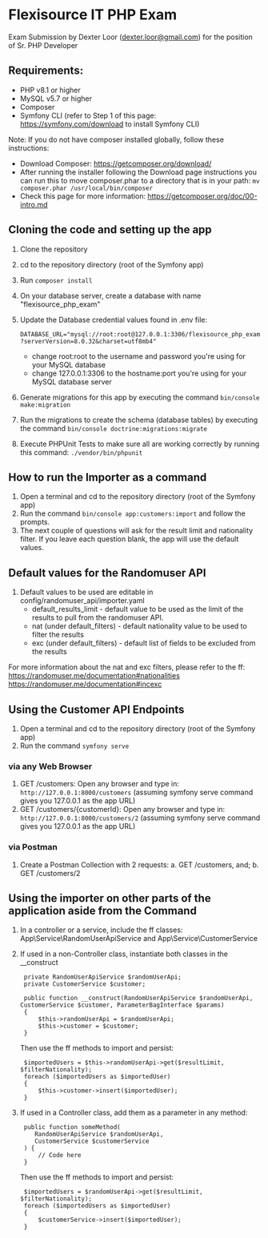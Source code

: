 # Flexisource IT PHP Exam
Exam Submission by Dexter Loor (dexter.loor@gmail.com) for the position of Sr. PHP Developer

## Requirements:
- PHP v8.1 or higher
- MySQL v5.7 or higher
- Composer
- Symfony CLI (refer to Step 1 of this page: https://symfony.com/download to install Symfony CLI)

Note: If you do not have composer installed globally, follow these instructions:

- Download Composer: https://getcomposer.org/download/
- After running the installer following the Download page instructions you can run this to move composer.phar to a directory that is in your path:
  `mv composer.phar /usr/local/bin/composer`
- Check this page for more information: https://getcomposer.org/doc/00-intro.md

## Cloning the code and setting up the app
1. Clone the repository
2. cd to the repository directory (root of the Symfony app)
3. Run `composer install`
4. On your database server, create a database with name "flexisource_php_exam"
5. Update the Database credential values found in .env file:

    `DATABASE_URL="mysql://root:root@127.0.0.1:3306/flexisource_php_exam?serverVersion=8.0.32&charset=utf8mb4"`
    * change root:root to the username and password you're using for your MySQL database
    * change 127.0.0.1:3306 to the hostname:port you're using for your MySQL database server

6. Generate migrations for this app by executing the command `bin/console make:migration`
7. Run the migrations to create the schema (database tables) by executing the command `bin/console doctrine:migrations:migrate`
8. Execute PHPUnit Tests to make sure all are working correctly by running this command: `./vendor/bin/phpunit`
    
## How to run the Importer as a command
1. Open a terminal and cd to the repository directory (root of the Symfony app)
2. Run the command `bin/console app:customers:import` and follow the prompts.
3. The next couple of questions will ask for the result limit and nationality filter. If you leave each question blank, the app will use the default values.

## Default values for the Randomuser API
1. Default values to be used are editable in config/randomuser_api/importer.yaml
   * default_results_limit - default value to be used as the limit of the results to pull from the randomuser API.
   * nat (under default_filters) - default nationality value to be used to filter the results
   * exc (under default_filters) - default list of fields to be excluded from the results

For more information about the nat and exc filters, please refer to the ff:
https://randomuser.me/documentation#nationalities
https://randomuser.me/documentation#incexc

## Using the Customer API Endpoints

1. Open a terminal and cd to the repository directory (root of the Symfony app)
2. Run the command `symfony serve`

### via any Web Browser
1. GET /customers: Open any browser and type in: `http://127.0.0.1:8000/customers` (assuming symfony serve command gives you 127.0.0.1 as the app URL)
2. GET /customers/{customerId}: Open any browser and type in: `http://127.0.0.1:8000/customers/2` (assuming symfony serve command gives you 127.0.0.1 as the app URL)

### via Postman
1. Create a Postman Collection with 2 requests:
    a. GET /customers, and;
    b. GET /customers/2

## Using the importer on other parts of the application aside from the Command
1. In a controller or a service, include the ff classes:
        App\Service\RandomUserApiService and 
        App\Service\CustomerService

3. If used in a non-Controller class, instantiate both classes in the __construct

        private RandomUserApiService $randomUserApi;
        private CustomerService $customer;

        public function __construct(RandomUserApiService $randomUserApi, CustomerService $customer, ParameterBagInterface $params)
        {
            $this->randomUserApi = $randomUserApi;
            $this->customer = $customer;
        }

    Then use the ff methods to import and persist:

        $importedUsers = $this->randomUserApi->get($resultLimit, $filterNationality);
        foreach ($importedUsers as $importedUser)
        {
            $this->customer->insert($importedUser);
        }

4. If used in a Controller class, add them as a parameter in any method:

        public function someMethod(
           RandomUserApiService $randomUserApi,
           CustomerService $customerService
        ) {
            // Code here
        }

    Then use the ff methods to import and persist:

        $importedUsers = $randomUserApi->get($resultLimit, $filterNationality);
        foreach ($importedUsers as $importedUser)
        {
            $customerService->insert($importedUser);
        }
